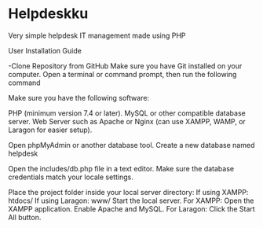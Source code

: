 # Helpdeskku
Very simple helpdesk IT management made using PHP


User Installation Guide

  -Clone Repository from GitHub
Make sure you have Git installed on your computer.
Open a terminal or command prompt, then run the following command

Make sure you have the following software:

PHP (minimum version 7.4 or later).
MySQL or other compatible database server.
Web Server such as Apache or Nginx (can use XAMPP, WAMP, or Laragon for easier setup).

Open phpMyAdmin or another database tool.
Create a new database named helpdesk

Open the includes/db.php file in a text editor.
Make sure the database credentials match your locale settings.

Place the project folder inside your local server directory:
If using XAMPP: htdocs/
If using Laragon: www/
Start the local server.
For XAMPP:
Open the XAMPP application.
Enable Apache and MySQL.
For Laragon:
Click the Start All button.
